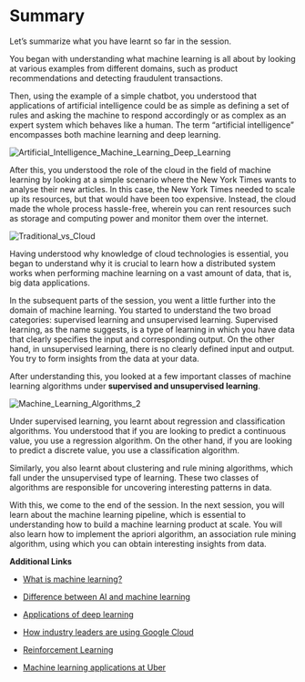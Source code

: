 ﻿# Summary

Let’s summarize what you have learnt so far in the session.

You began with understanding what machine learning is all about by looking at various examples from different domains, such as product recommendations and detecting fraudulent transactions.

Then, using the example of a simple chatbot, you understood that applications of artificial intelligence could be as simple as defining a set of rules and asking the machine to respond accordingly or as complex as an expert system which behaves like a human. The term “artificial intelligence” encompasses both machine learning and deep learning.

![Artificial_Intelligence_Machine_Learning_Deep_Learning](https://i.ibb.co/SrdZq16/Artificial-Intelligence-Machine-Learning-Deep-Learning.png)

After this, you understood the role of the cloud in the field of machine learning by looking at a simple scenario where the New York Times wants to analyse their new articles. In this case, the New York Times needed to scale up its resources, but that would have been too expensive. Instead, the cloud made the whole process hassle-free, wherein you can rent resources such as storage and computing power and monitor them over the internet.

![Traditional_vs_Cloud](https://i.ibb.co/WK0m8Bc/Traditional-vs-Cloud.png)

Having understood why knowledge of cloud technologies is essential, you began to understand why it is crucial to learn how a distributed system works when performing machine learning on a vast amount of data, that is, big data applications.

In the subsequent parts of the session, you went a little further into the domain of machine learning. You started to understand the two broad categories: supervised learning and unsupervised learning. Supervised learning, as the name suggests, is a type of learning in which you have data that clearly specifies the input and corresponding output. On the other hand, in unsupervised learning, there is no clearly defined input and output. You try to form insights from the data at your data.

After understanding this, you looked at a few important classes of machine learning algorithms under  **supervised and unsupervised learning**.  

![Machine_Learning_Algorithms_2](https://i.ibb.co/y8rcsXz/Machine-Learning-Algorithms-2.png)

Under supervised learning, you learnt about regression and classification algorithms. You understood that if you are looking to predict a continuous value, you use a regression algorithm. On the other hand, if you are looking to predict a discrete value, you use a classification algorithm.

Similarly, you also learnt about clustering and rule mining algorithms, which fall under the unsupervised type of learning. These two classes of algorithms are responsible for uncovering interesting patterns in data.

With this, we come to the end of the session. In the next session, you will learn about the machine learning pipeline, which is essential to understanding how to build a machine learning product at scale. You will also learn how to implement the apriori algorithm, an association rule mining algorithm, using which you can obtain interesting insights from data.

**Additional Links**

- [What is machine learning?](https://emerj.com/ai-glossary-terms/what-is-machine-learning/)

- [Difference between AI and machine learning](https://www.intel.in/content/www/in/en/analytics/ai-luminary-reza-zadeh-video.html)

- [Applications of deep learning](https://medium.com/@akarshzingade/autonomous-driving-using-deep-learning-and-behavioural-cloning-97983a57fe10)

- [How industry leaders are using Google Cloud](https://cloud.google.com/customers/#/products=Big_Data_Analytics,Machine_Learning)

- [Reinforcement Learning](https://www.youtube.com/watch?v=V1eYniJ0Rnk&vl=en)

- [Machine learning applications at Uber](https://theaisummit.com/wp-content/uploads/2016/10/Danny-Lange.pdf)
